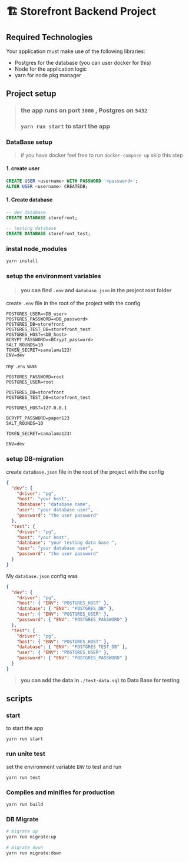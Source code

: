 # 🏗️ Storefront Backend Project

## Required Technologies

Your application must make use of the following libraries:

- Postgres for the database (you can user docker for this)
- Node for the application logic
- yarn for node pkg manager

## Project setup

> ### the app runs on port `3000` , Postgres on `5432`
>
> ### `yarn run start` to start the app

### DataBase setup

> if you have docker feel free to run `docker-compose up` skip this step

#### 1. create user

```sql
CREATE USER <username> WITH PASSWORD '<password>';
ALTER USER <username> CREATEDB;
```

#### 1. Create database

```sql
-- dev database
CREATE DATABASE storefront;

-- testing database
CREATE DATABASE storefront_test;
```

### instal node_modules

```sh
yarn install
```

### setup the environment variables

> #### you can find `.env` and `database.json` in the project root folder

create `.env` file in the root of the project with the config

```env
POSTGRES_USER=<DB_user>
POSTGRES_PASSWORD=<DB_password>
POSTGRES_DB=storefront
POSTGRES_TEST_DB=storefront_test
POSTGRES_HOST=<DB_host>
BCRYPT_PASSWORD=<BCrypt_password>
SALT_ROUNDS=10
TOKEN_SECRET=samalama123!
ENV=dev
```

my `.env` was

```env
POSTGRES_PASSWORD=root
POSTGRES_USER=root

POSTGRES_DB=storefront
POSTGRES_TEST_DB=storefront_test

POSTGRES_HOST=127.0.0.1

BCRYPT_PASSWORD=paper123
SALT_ROUNDS=10

TOKEN_SECRET=samalama123!

ENV=dev
```

### setup DB-migration

create `database.json` file in the root of the project with the config

```json
{
  "dev": {
    "driver": "pg",
    "host": "your host",
    "database": "database name",
    "user": "your database user",
    "password": "the user password"
  },
  "test": {
    "driver": "pg",
    "host": "your host",
    "database": "your testing data base ",
    "user": "your database user",
    "password": "the user password"
  }
}
```

My `database.json` config was

```json
{
  "dev": {
    "driver": "pg",
    "host": { "ENV": "POSTGRES_HOST" },
    "database": { "ENV": "POSTGRES_DB" },
    "user": { "ENV": "POSTGRES_USER" },
    "password": { "ENV": "POSTGRES_PASSWORD" }
  },
  "test": {
    "driver": "pg",
    "host": { "ENV": "POSTGRES_HOST" },
    "database": { "ENV": "POSTGRES_TEST_DB" },
    "user": { "ENV": "POSTGRES_USER" },
    "password": { "ENV": "POSTGRES_PASSWORD" }
  }
}
```

> **you can add the data in `./test-data.sql` to Data Base for testing**

## scripts

### start

to start the app

```
yarn run start
```

### run unite test

set the environment variable `ENV` to test and run

```
yarn run test
```

### Compiles and minifies for production

```
yarn run build
```

### DB Migrate

```sh
# migrate up
yarn run migrate:up

# migrate down
yarn run migrate:down
```
